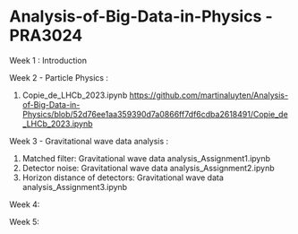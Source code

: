 # Analysis-of-Big-Data-in-Physics - PRA3024

Week 1 : Introduction

Week 2 - Particle Physics :
1. Copie_de_LHCb_2023.ipynb
https://github.com/martinaluyten/Analysis-of-Big-Data-in-Physics/blob/52d76ee1aa359390d7a0866ff7df6cdba2618491/Copie_de_LHCb_2023.ipynb

Week 3 - Gravitational wave data analysis : 
1. Matched filter: Gravitational wave data analysis_Assignment1.ipynb
2. Detector noise: Gravitational wave data analysis_Assignment2.ipynb
3. Horizon distance of detectors: Gravitational wave data analysis_Assignment3.ipynb


Week 4:

Week 5:
